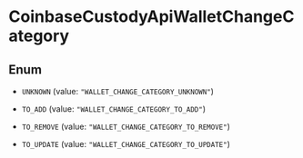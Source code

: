 
# CoinbaseCustodyApiWalletChangeCategory

## Enum


* `UNKNOWN` (value: `"WALLET_CHANGE_CATEGORY_UNKNOWN"`)

* `TO_ADD` (value: `"WALLET_CHANGE_CATEGORY_TO_ADD"`)

* `TO_REMOVE` (value: `"WALLET_CHANGE_CATEGORY_TO_REMOVE"`)

* `TO_UPDATE` (value: `"WALLET_CHANGE_CATEGORY_TO_UPDATE"`)



